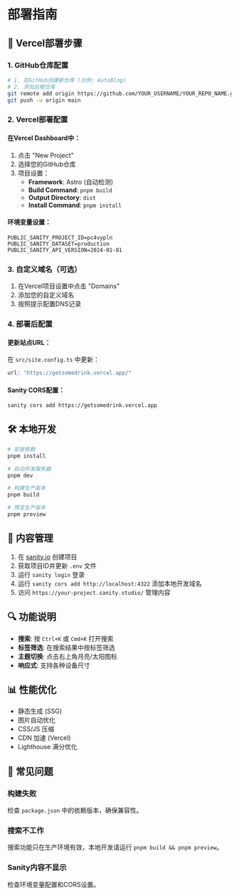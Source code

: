 # 部署指南

## 🚀 Vercel部署步骤

### 1. GitHub仓库配置
```bash
# 1. 在GitHub创建新仓库 (示例: AutoBlog)
# 2. 添加远程仓库
git remote add origin https://github.com/YOUR_USERNAME/YOUR_REPO_NAME.git
git push -u origin main
```

### 2. Vercel部署配置

#### 在Vercel Dashboard中：
1. 点击 "New Project"
2. 选择您的GitHub仓库
3. 项目设置：
   - **Framework**: Astro (自动检测)
   - **Build Command**: `pnpm build`
   - **Output Directory**: `dist`
   - **Install Command**: `pnpm install`

#### 环境变量设置：
```env
PUBLIC_SANITY_PROJECT_ID=pc4vypln
PUBLIC_SANITY_DATASET=production
PUBLIC_SANITY_API_VERSION=2024-01-01
```

### 3. 自定义域名（可选）
1. 在Vercel项目设置中点击 "Domains"
2. 添加您的自定义域名
3. 按照提示配置DNS记录

### 4. 部署后配置

#### 更新站点URL：
在 `src/site.config.ts` 中更新：
```typescript
url: "https://getsomedrink.vercel.app/"
```

#### Sanity CORS配置：
```bash
sanity cors add https://getsomedrink.vercel.app
```

## 🛠️ 本地开发

```bash
# 安装依赖
pnpm install

# 启动开发服务器
pnpm dev

# 构建生产版本
pnpm build

# 预览生产版本
pnpm preview
```

## 📝 内容管理

1. 在 [sanity.io](https://sanity.io) 创建项目
2. 获取项目ID并更新 `.env` 文件
3. 运行 `sanity login` 登录
4. 运行 `sanity cors add http://localhost:4322` 添加本地开发域名
5. 访问 `https://your-project.sanity.studio/` 管理内容

## 🔍 功能说明

- **搜索**: 按 `Ctrl+K` 或 `Cmd+K` 打开搜索
- **标签筛选**: 在搜索结果中按标签筛选
- **主题切换**: 点击右上角月亮/太阳图标
- **响应式**: 支持各种设备尺寸

## 📊 性能优化

- 静态生成 (SSG)
- 图片自动优化
- CSS/JS 压缩
- CDN 加速 (Vercel)
- Lighthouse 满分优化

## 🐛 常见问题

### 构建失败
检查 `package.json` 中的依赖版本，确保兼容性。

### 搜索不工作
搜索功能只在生产环境有效，本地开发请运行 `pnpm build && pnpm preview`。

### Sanity内容不显示
检查环境变量配置和CORS设置。
